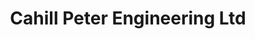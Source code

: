 ---
title: "Cahill Peter Engineering Ltd"
address: "Merrywell Business pk Ballymount rd 12 Co. Dublin"
tel: "(01)4500030"
county: "Dublin"
category: "Golf Equipment"
type: "Content"
lat: "53.316178"
lng: "-6.354056"
---
